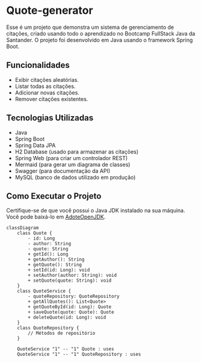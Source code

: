 # Quote-generator

Esse é um projeto que demonstra um sistema de gerenciamento de citações, criado usando todo o aprendizado no Bootcamp FullStack Java da Santander. O projeto foi desenvolvido em Java usando o framework Spring Boot.

## Funcionalidades

- Exibir citações aleatórias.
- Listar todas as citações.
- Adicionar novas citações.
- Remover citações existentes.

## Tecnologias Utilizadas

- Java
- Spring Boot
- Spring Data JPA
- H2 Database (usado para armazenar as citações)
- Spring Web (para criar um controlador REST)
- Mermaid (para gerar um diagrama de classes)
- Swagger (para documentação da API)
- MySQL (banco de dados utilizado em produção)

## Como Executar o Projeto

Certifique-se de que você possui o Java JDK instalado na sua máquina. Você pode baixá-lo em [AdoteOpenJDK](https://adoptopenjdk.net/).


```mermaid
classDiagram
    class Quote {
        - id: Long
        - author: String
        - quote: String
        + getId(): Long
        + getAuthor(): String
        + getQuote(): String
        + setId(id: Long): void
        + setAuthor(author: String): void
        + setQuote(quote: String): void
    }
    class QuoteService {
        - quoteRepository: QuoteRepository
        + getAllQuotes(): List<Quote>
        + getQuoteById(id: Long): Quote
        + saveQuote(quote: Quote): Quote
        + deleteQuote(id: Long): void
    }
    class QuoteRepository {
        // Métodos de repositório
    }

    QuoteService "1" -- "1" Quote : uses
    QuoteService "1" -- "1" QuoteRepository : uses

```
